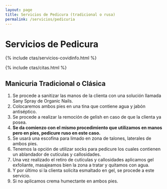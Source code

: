 ```yaml
---
layout: page
title: Servicios de Pedicura (tradicional o rusa)
permalink: /servicios/pedicuria
---
```


<h1>Servicios de Pedicura</h1>


{% include ctas/servicios-covidinfo.html %}

{% include ctas/citas.html %}

<h2>Manicuria Tradicional o Clásica</h2>

1. Se procede a sanitizar las manos de la clienta con una solución llamada Sany Spray de Organic Nails.
2. Colocaremos ambos pies en una tina que contiene agua y jabón antiséptico.
3. Se procede a realizar la remoción de gelish en caso de que la clienta ya posea.
4. **Se da comienzo con el mismo procedimiento que utilizamos en manos pero en pies, pedicure ruso en este caso.**
5. Se usará una escofina para limado en zona de talones, laterales de ambos pies.
6. Tenemos la opción de utilizar socks para pedicure los cuales contienen un ablandador de cutículas y callosidades.
7. Una vez realizado el retiro de cutículas y callosidades aplicamos gel exfoliante, masajeamos bien la zona a tratar y quitamos con agua.
8. Y por último si la clienta solicita esmaltado en gel, se procede a este servicio.
9. Si no aplicamos crema humectante en ambos pies.
